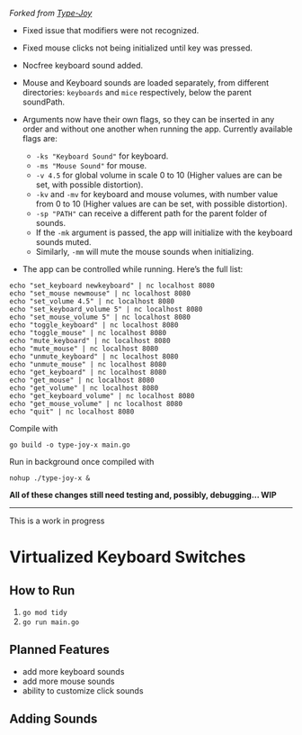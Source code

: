 *Forked from [Type-Joy](https://github.com/webdevcody/type-joy)*

* Fixed issue that modifiers were not recognized.
* Fixed mouse clicks not being initialized until key was pressed.
* Nocfree keyboard sound added.
* Mouse and Keyboard sounds are loaded separately, from different directories: `keyboards` and `mice` respectively, below the parent soundPath.
* Arguments now have their own flags, so they can be inserted in any order and without one another when running the app. Currently available flags are:

  * `-ks "Keyboard Sound"` for keyboard.
  * `-ms "Mouse Sound"` for mouse.
  * `-v 4.5` for global volume in scale 0 to 10 (Higher values are can be set, with possible distortion).
  * `-kv` and `-mv` for keyboard and mouse volumes, with number value from 0 to 10 (Higher values are can be set, with possible distortion).
  * `-sp "PATH"` can receive a different path for the parent folder of sounds.
  * If the `-mk` argument is passed, the app will initialize with the keyboard sounds muted. 
  * Similarly, `-mm` will mute the mouse sounds when initializing.

* The app can be controlled while running. Here’s the full list:

```
echo "set_keyboard newkeyboard" | nc localhost 8080
echo "set_mouse newmouse" | nc localhost 8080
echo "set_volume 4.5" | nc localhost 8080
echo "set_keyboard_volume 5" | nc localhost 8080
echo "set_mouse_volume 5" | nc localhost 8080
echo "toggle_keyboard" | nc localhost 8080
echo "toggle_mouse" | nc localhost 8080
echo "mute_keyboard" | nc localhost 8080
echo "mute_mouse" | nc localhost 8080
echo "unmute_keyboard" | nc localhost 8080
echo "unmute_mouse" | nc localhost 8080
echo "get_keyboard" | nc localhost 8080
echo "get_mouse" | nc localhost 8080
echo "get_volume" | nc localhost 8080
echo "get_keyboard_volume" | nc localhost 8080
echo "get_mouse_volume" | nc localhost 8080
echo "quit" | nc localhost 8080
```

Compile with 
```
go build -o type-joy-x main.go
```

Run in background once compiled with
```
nohup ./type-joy-x &
```

**All of these changes still need testing and, possibly, debugging… WIP**

---

This is a work in progress

# Virtualized Keyboard Switches

## How to Run

1. `go mod tidy`
2. `go run main.go`

## Planned Features

- add more keyboard sounds
- add more mouse sounds
- ability to customize click sounds

## Adding Sounds
